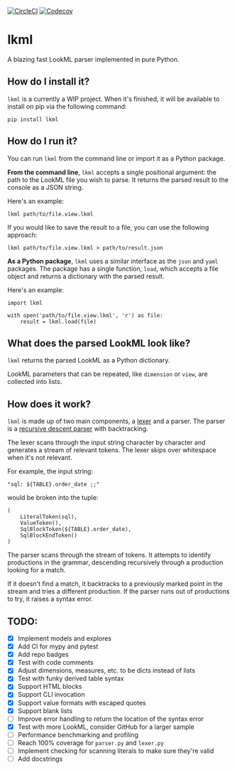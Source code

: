 [![CircleCI](https://img.shields.io/circleci/build/github/joshtemple/lkml.svg)](https://circleci.com/gh/joshtemple/lkml)
[![Codecov](https://img.shields.io/codecov/c/github/joshtemple/lkml.svg)](https://codecov.io/gh/joshtemple/lkml)

# lkml

A blazing fast LookML parser implemented in pure Python.

## How do I install it?

`lkml` is a currently a WIP project. When it's finished, it will be available to install on pip via the following command:

```
pip install lkml
```

## How do I run it?

You can run `lkml` from the command line or import it as a Python package.

**From the command line**, `lkml` accepts a single positional argument: the path to the LookML file you wish to parse. It returns the parsed result to the console as a JSON string.

Here's an example:

```
lkml path/to/file.view.lkml
```

If you would like to save the result to a file, you can use the following approach:

```
lkml path/to/file.view.lkml > path/to/result.json
```

**As a Python package**, `lkml` uses a similar interface as the `json` and `yaml` packages. The package has a single function, `load`, which accepts a file object and returns a dictionary with the parsed result.

Here's an example:

```
import lkml

with open('path/to/file.view.lkml', 'r') as file:
    result = lkml.load(file)
```

## What does the parsed LookML look like?

`lkml` returns the parsed LookML as a Python dictionary.

LookML parameters that can be repeated, like `dimension` or `view`, are collected into lists.

## How does it work?

`lkml` is made up of two main components, a [lexer](https://en.wikipedia.org/wiki/Lexical_analysis) and a parser. The parser is a [recursive descent parser](https://en.wikipedia.org/wiki/Recursive_descent_parser) with backtracking.

The lexer scans through the input string character by character and generates a stream of relevant tokens. The lexer skips over whitespace when it's not relevant.

For example, the input string:

```
"sql: ${TABLE}.order_date ;;"
```

would be broken into the tuple:

 ```
 (
     LiteralToken(sql),
     ValueToken(),
     SqlBlockToken(${TABLE}.order_date),
     SqlBlockEndToken()
 )
 ```

 The parser scans through the stream of tokens. It attempts to identify productions in the grammar, descending recursively through a production looking for a match.

 If it doesn't find a match, it backtracks to a previously marked point in the stream and tries a different production. If the parser runs out of productions to try, it raises a syntax error.

## TODO:

- [x] Implement models and explores
- [x] Add CI for mypy and pytest
- [x] Add repo badges
- [x] Test with code comments
- [x] Adjust dimensions, measures, etc. to be dicts instead of lists
- [x] Test with funky derived table syntax
- [x] Support HTML blocks
- [x] Support CLI invocation
- [x] Support value formats with escaped quotes
- [x] Support blank lists
- [ ] Improve error handling to return the location of the syntax error
- [x] Test with more LookML, consider GitHub for a larger sample
- [ ] Performance benchmarking and profiling
- [ ] Reach 100% coverage for `parser.py` and `lexer.py`
- [ ] Implement checking for scanning literals to make sure they're valid
- [ ] Add docstrings
